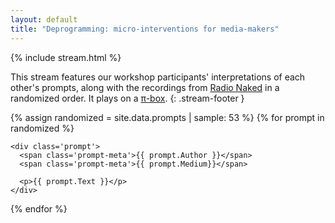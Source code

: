 ```yaml
---
layout: default
title: "Deprogramming: micro-interventions for media-makers"
---
```


{% include stream.html %}

This stream features our workshop participants' interpretations of each other's prompts, along with the recordings from [Radio Naked](listening.html#radio-naked) in a randomized order. It plays on a [π-box](https://p-node.org/documentation/pibox/what-is-a-pibox).
{: .stream-footer }

<div class='prompts'>

  {% assign randomized = site.data.prompts | sample: 53 %}
  {% for prompt in randomized %}

    <div class='prompt'>
      <span class='prompt-meta'>{{ prompt.Author }}</span>
      <span class='prompt-meta'>{{ prompt.Medium}}</span>

      <p>{{ prompt.Text }}</p>
    </div>

  {% endfor %}

</div>
